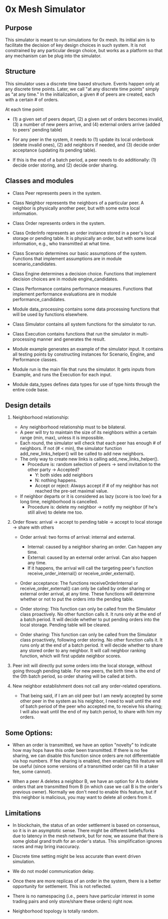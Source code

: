 0x Mesh Simulator
===

## Purpose

This simulator is meant to run simulations for 0x mesh.
Its initial aim is to facilitate the decision of key design choices in such system.
It is not constrained by any particular design choice, but works as a platform so that
any mechanism can be plug into the simulator.

## Structure

This simulator uses a discrete time based structure. Events happen only at any discrete time points.
Later, we call "at any discrete time points" simply as "at any time."
In the initialization, a given # of peers are created, each with a certain # of orders.

At each time point:

- (1) a given set of peers depart, (2) a given set of orders becomes invalid,
  (3) a number of new peers arrive, and (4) external orders arrive (added to peers' pending table)
  
- For any peer in the system, it needs to (1) update its local orderbook (delete invalid ones),
  (2) add neighbors if needed, and (3) decide order acceptance (updating its pending table).

- If this is the end of a batch period, a peer needs to do additionally:
  (1) decide order storing, and (2) decide order sharing.


## Classes and modules

- Class Peer represents peers in the system.

- Class Neighbor represents the neighbors of a particular peer. A neighbor is physically another
peer, but with some extra local information.

- Class Order represents orders in the system.
- Class OrderInfo represents an order instance stored in a peer's local storage or pending table.
    It is physically an order, but with some local information, e.g., who transmitted at what time.

- Class Scenario determines our basic assumptions of the system.
    Functions that implement assumptions are in module scenario_candidates.
- Class Engine determines a decision choice.
    Functions that implement decision choices are in module engine_candidates.
- Class Performance contains performance measures.
    Functions that implement performance evaluations are in module performance_candidates.
   
- Module data_processing contains some data processing functions that will be used by functions
elsewhere.

- Class Simulator contains all system functions for the simulator to run.

- Class Execution contains functions that run the simulator in multi-processing manner and generates
the result.

- Module example generates an example of the simulator input. It contains all testing points by
constructing instances for Scenario, Engine, and Performance classes.

- Module run is the main file that runs the simulator. It gets inputs from Example, and runs the
Execution for each input.

- Module data_types defines data types for use of type hints through the entire code base.

## Design details


1. Neighborhood relationship:

	- Any neighborhood relationship must to be bilateral.
	- A peer will try to maintain the size of its neighbors within a certain range
    (min, max), unless it is impossible.
	- Each round, the simulator will check that each peer has enough # of neighbors. If not
    (# < min), the simulator function add_new_links_helper() will be called to add new neighbors.
	- The only way to create new links is calling add_new_links_helper().
		- Procedure is: random selection of peers -> send invitation to the other party -> Accepted?
        	- Y: both sides add neighbors
        	- N: nothing happens.
        	- Accept or reject: Always accept if # of my neighbor has not reached the pre-set 
        	  maximal value.
    - If neighbor departs or it is considered as lazy (score is too low) for a long time, 
      neighborhood is cancelled.
   		- Procedure is: delete my neighbor -> notify my neighbor (if he's still alive) to delete me 
   		  too.

2. Order flows: arrival -> accept to pending table -> accept to local storage -> share with others

	- Order arrival: two forms of arrival: internal and external.
		- Internal: caused by a neighbor sharing an order. Can happen any time.
    	- External: caused by an external order arrival. Can also happen any time.
    	- If it happens, the arrival will call the targeting peer's function 
    	receive_order_internal() or receive_order_external().

	- Order acceptance: The functions receiveOrderInternal or receive_order_external() can only be 
	called by order sharing or external order arrival, at any time. These functions will 
	determine whether or not to put the orders into the pending table.
    
	- Order storing: This function can only be called from the Simulator class proactively. 
	No other function calls it.
    It runs only at the end of a batch period. It will decide whether to put pending orders into the
    local storage. Pending table will be cleared.
    
	- Order sharing: This function can only be called from the Simulator class proactively, 
	following order storing.
    No other function calls it. It runs only at the end of a batch period.
    It will decide whether to share any stored order to any neighbor.
    It will call neighbor ranking function, which will first update neighbor scores.
    
3. Peer init will directly put some orders into the local storage, without going through pending 
table. For new peers, the birth time is the end of the 0th batch period, so order sharing will be
 called at birth.
    
4. New neighbor establishment does not call any order-related operations.
    - That being said, if I am an old peer but I am newly accepted by some other peer in the system 
    as his neighbor,
    I need to wait until the end of batch period of the peer who accepted me, to receive his 
    sharing; I will also wait until the end of my batch period, to share with him my orders.
         
## Some Options:

- When an order is transmitted, we have an option "novelty" to indicate how may hops have this order
 been transmitted.
  If there is no fee sharing, we can disable this function since orders are not differentiable via 
  hop numbers.
  If fee sharing is enabled, then enabling this feature will be useful (since some versions of a 
  transmitted order can fill in a taker fee, some cannot).

- When a peer A deletes a neighbor B, we have an option for A to delete orders that are transmitted
    from B (in which case we call B is the order's previous owner). Normally we don't need to enable
    this feature, but if this neighbor is malicious, you may want to delete all orders from it.

## Limitations

- In blockchain, the status of an order settlement is based on consensus, so it is in an asymptotic 
sense. There might be different beliefs/forks due to latency in the mesh network, but for now, we
assume that there is some global grand truth for an order's status. This simplification ignores 
races and may bring inaccuracy.

- Discrete time setting might be less accurate than event driven simulation.

- We do not model communication delay.

- Once there are more replicas of an order in the system, there is a better opportunity for 
settlement. This is not reflected.

- There is no namespacing (i.e., peers have particular interest in some trading pairs and only 
store/share these orders) right now.

- Neighborhood topology is totally random.